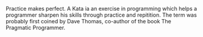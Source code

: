 Practice makes perfect. 
A Kata ia an exercise in programming which helps a programmer sharpen his skills through practice and repitition. 
The term was probably first coined by Dave Thomas, co-author of the book The Pragmatic Programmer.

